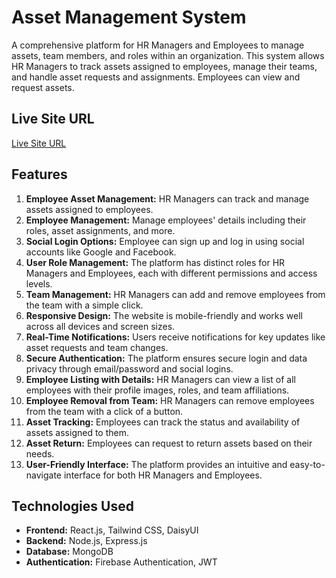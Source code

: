 # Asset Management System

A comprehensive platform for HR Managers and Employees to manage assets, team members, and roles within an organization. This system allows HR Managers to track assets assigned to employees, manage their teams, and handle asset requests and assignments. Employees can view and request assets.


## Live Site URL
[Live Site URL](https://asset-management-51d40.web.app/)

## Features

1. **Employee Asset Management:** HR Managers can track and manage assets assigned to employees.
2. **Employee Management:** Manage employees' details including their roles, asset assignments, and more.
3. **Social Login Options:** Employee can sign up and log in using social accounts like Google and Facebook.
4. **User Role Management:** The platform has distinct roles for HR Managers and Employees, each with different permissions and access levels.
5. **Team Management:** HR Managers can add and remove employees from the team with a simple click.
6. **Responsive Design:** The website is mobile-friendly and works well across all devices and screen sizes.
7. **Real-Time Notifications:** Users receive notifications for key updates like asset requests and team changes.
8. **Secure Authentication:** The platform ensures secure login and data privacy through email/password and social logins.
9. **Employee Listing with Details:** HR Managers can view a list of all employees with their profile images, roles, and team affiliations.
10. **Employee Removal from Team:** HR Managers can remove employees from the team with a click of a button.
11. **Asset Tracking:** Employees can track the status and availability of assets assigned to them.
12. **Asset Return:** Employees can request to return  assets based on their needs.
13. **User-Friendly Interface:** The platform provides an intuitive and easy-to-navigate interface for both HR Managers and Employees.


## Technologies Used

- **Frontend:** React.js, Tailwind CSS, DaisyUI
- **Backend:** Node.js, Express.js
- **Database:** MongoDB
- **Authentication:** Firebase Authentication, JWT






